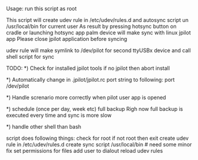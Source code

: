 Usage:
run this script as root

This script will create udev rule in /etc/udev/rules.d
and autosync script un /usr/local/bin
for current user
As result by pressing hotsync button on cradle
or launching hotsync app palm device will make
sync with linux jpilot app
Please close jpilot application before syncing

udev rule will make symlink to /dev/pilot
for second ttyUSBx device
and call shell script for sync

TODO:
*) Check for installed jpilot tools
if no jpilot then abort install
 
*) Automatically change in .jpilot/jpilot.rc 
port string to following: port /dev/pilot

*) Handle screnario more correctly when
pilot user app is opened

*) schedule (once per day, week etc) full backup
Righ now full backup is executed every time
and sync is more slow

*) handle other shell than bash

script does following things:
check for root
if not root then exit
create udev rule in /etc/udev/rules.d
create sync script /usr/local/bin # need some minor fix
set permissions for files
add user to dialout
reload udev rules
